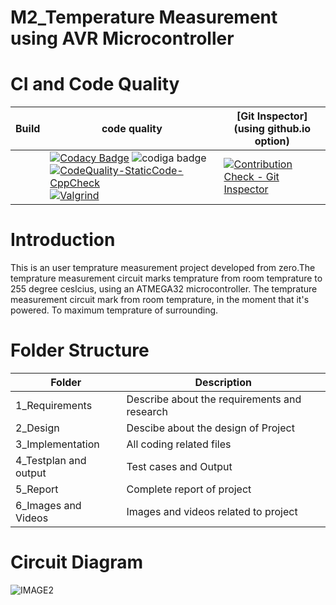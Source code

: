 
# M2_Temperature Measurement using AVR Microcontroller
# CI and Code Quality
| Build  | code quality |[Git Inspector](using github.io option)|
| ----------------------------------------------|  ------------- |  ------------------------ |
||[![Codacy Badge](https://app.codacy.com/project/badge/Grade/109a5e3af09e4e9293148a6cc1514278)](https://www.codacy.com/gh/ak12345569/M2_Temperature-Measurement-using-AVR-Microcontroller/dashboard?utm_source=github.com&amp;utm_medium=referral&amp;utm_content=ak12345569/M2_Temperature-Measurement-using-AVR-Microcontroller&amp;utm_campaign=Badge_Grade) ![codiga badge](https://api.codiga.io/project/32890/status/svg) [![CodeQuality-StaticCode-CppCheck](https://github.com/ak12345569/M2_Temperature-Measurement-using-AVR-Microcontroller/actions/workflows/cpp-check.yml/badge.svg)](https://github.com/ak12345569/M2_Temperature-Measurement-using-AVR-Microcontroller/actions/workflows/cpp-check.yml) [![Valgrind](https://github.com/ak12345569/M2_Temperature-Measurement-using-AVR-Microcontroller/actions/workflows/valgrind.yml/badge.svg)](https://github.com/ak12345569/M2_Temperature-Measurement-using-AVR-Microcontroller/actions/workflows/valgrind.yml)|[![Contribution Check - Git Inspector](https://github.com/ak12345569/M2_Temperature-Measurement-using-AVR-Microcontroller/actions/workflows/c-gitinspector.yml/badge.svg)](https://github.com/ak12345569/M2_Temperature-Measurement-using-AVR-Microcontroller/actions/workflows/c-gitinspector.yml)|                                                                                                                                                       
# Introduction
This is an user temprature measurement project developed from zero.The temprature measurement circuit marks temprature from room temprature to 255 degree ceslcius, using an ATMEGA32 microcontroller. The temprature measurement circuit mark from room temprature, in the moment that it's powered. To maximum temprature of surrounding.
# Folder Structure
| Folder   | Description    | 
| ------------- | ------------- | 
| 1_Requirements         | Describe about the requirements and research    | 
|2_Design      | Descibe about the design of Project  | 
| 3_Implementation   | All coding related files    | 
| 4_Testplan and output   | Test cases and Output   | 
|5_Report  |Complete report of project    | 
| 6_Images and Videos   | Images and videos related to project| 
# Circuit Diagram
![IMAGE2](https://user-images.githubusercontent.com/101049933/164290002-6ddd9267-d272-43d7-8640-d6a4945dcbc2.PNG)

